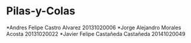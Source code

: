 # Pilas-y-Colas

*Andres Felipe Castro Alvarez     20131020006
*Jorge Alejandro Morales Acosta   20131020022
*Javier Felipe Castañeda Castañeda 20141020049
